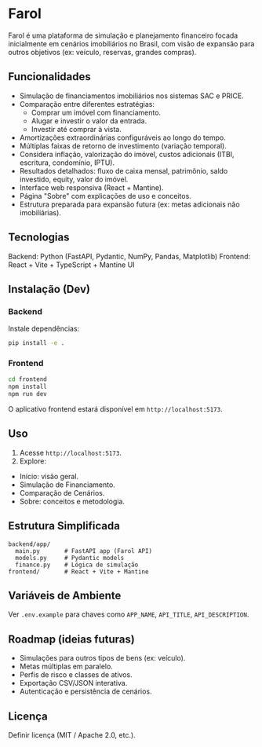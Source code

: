 # Farol

Farol é uma plataforma de simulação e planejamento financeiro focada inicialmente em cenários imobiliários no Brasil, com visão de expansão para outros objetivos (ex: veículo, reservas, grandes compras).

## Funcionalidades
- Simulação de financiamentos imobiliários nos sistemas SAC e PRICE.
- Comparação entre diferentes estratégias:
  - Comprar um imóvel com financiamento.
  - Alugar e investir o valor da entrada.
  - Investir até comprar à vista.
- Amortizações extraordinárias configuráveis ao longo do tempo.
- Múltiplas faixas de retorno de investimento (variação temporal).
- Considera inflação, valorização do imóvel, custos adicionais (ITBI, escritura, condomínio, IPTU).
- Resultados detalhados: fluxo de caixa mensal, patrimônio, saldo investido, equity, valor do imóvel.
- Interface web responsiva (React + Mantine).
- Página "Sobre" com explicações de uso e conceitos.
- Estrutura preparada para expansão futura (ex: metas adicionais não imobiliárias).

## Tecnologias
Backend: Python (FastAPI, Pydantic, NumPy, Pandas, Matplotlib)
Frontend: React + Vite + TypeScript + Mantine UI

## Instalação (Dev)

### Backend
Instale dependências:
```bash
pip install -e .
```

### Frontend
```bash
cd frontend
npm install
npm run dev
```

O aplicativo frontend estará disponível em `http://localhost:5173`.

## Uso
1. Acesse `http://localhost:5173`.
2. Explore:
  - Início: visão geral.
  - Simulação de Financiamento.
  - Comparação de Cenários.
  - Sobre: conceitos e metodologia.

## Estrutura Simplificada
```
backend/app/
  main.py       # FastAPI app (Farol API)
  models.py     # Pydantic models
  finance.py    # Lógica de simulação
frontend/       # React + Vite + Mantine
```

## Variáveis de Ambiente
Ver `.env.example` para chaves como `APP_NAME`, `API_TITLE`, `API_DESCRIPTION`.

## Roadmap (ideias futuras)
- Simulações para outros tipos de bens (ex: veículo).
- Metas múltiplas em paralelo.
- Perfis de risco e classes de ativos.
- Exportação CSV/JSON interativa.
- Autenticação e persistência de cenários.

## Licença
Definir licença (MIT / Apache 2.0, etc.).
